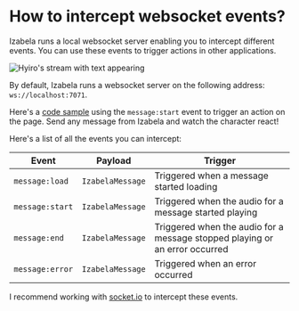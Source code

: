 # How to intercept websocket events?

Izabela runs a local websocket server enabling you to intercept different events.
You can use these events to trigger actions in other applications.

<img src="https://github.com/nature-heart-software/izabela/blob/dev/assets/hyiro-clip.gif?raw=true" alt="Hyiro's stream with text appearing"/>

By default, Izabela runs a websocket server on the following address: `ws://localhost:7071`.

Here's a [code sample](https://glitch.com/edit/#!/radical-witty-blanket?path=src%2Fapp.jsx%3A11%3A49) using the
`message:start` event to trigger an action on the page. Send any message from Izabela and watch the character react!

Here's a list of all the events you can intercept:

| Event           | Payload          | Trigger                                                                     |
|-----------------|------------------|-----------------------------------------------------------------------------|
| `message:load`  | `IzabelaMessage` | Triggered when a message started loading                                    |
| `message:start` | `IzabelaMessage` | Triggered when the audio for a message started playing                      |
| `message:end`   | `IzabelaMessage` | Triggered when the audio for a message stopped playing or an error occurred |
| `message:error` | `IzabelaMessage` | Triggered when an error occurred                                            |

I recommend working with [socket.io](https://github.com/socketio/socket.io-client) to intercept these events.
